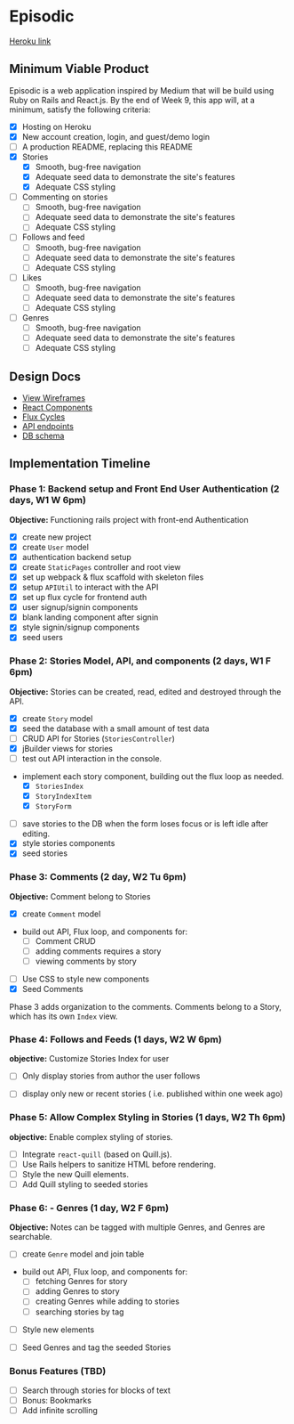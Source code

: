 # Episodic

[Heroku link][heroku]

[heroku]: http://aa-episodic.herokuapp.com

## Minimum Viable Product

Episodic is a web application inspired by Medium that will be build using Ruby on Rails and React.js.  By the end of Week 9, this app will, at a minimum, satisfy the following criteria:

- [x] Hosting on Heroku
- [x] New account creation, login, and guest/demo login
- [ ] A production README, replacing this README
- [x] Stories
  - [x] Smooth, bug-free navigation
  - [x] Adequate seed data to demonstrate the site's features
  - [x] Adequate CSS styling
- [ ] Commenting on stories
  - [ ] Smooth, bug-free navigation
  - [ ] Adequate seed data to demonstrate the site's features
  - [ ] Adequate CSS styling
- [ ] Follows and feed
  - [ ] Smooth, bug-free navigation
  - [ ] Adequate seed data to demonstrate the site's features
  - [ ] Adequate CSS styling
- [ ] Likes
  - [ ] Smooth, bug-free navigation
  - [ ] Adequate seed data to demonstrate the site's features
  - [ ] Adequate CSS styling
- [ ] Genres
  - [ ] Smooth, bug-free navigation
  - [ ] Adequate seed data to demonstrate the site's features
  - [ ] Adequate CSS styling

## Design Docs
* [View Wireframes][views]
* [React Components][components]
* [Flux Cycles][flux-cycles]
* [API endpoints][api-endpoints]
* [DB schema][schema]

[views]: docs/views.md
[components]: docs/components.md
[flux-cycles]: docs/flux-cycles.md
[api-endpoints]: docs/api-endpoints.md
[schema]: docs/schema.md

## Implementation Timeline

### Phase 1: Backend setup and Front End User Authentication (2 days, W1 W 6pm)

**Objective:** Functioning rails project with front-end Authentication

- [x] create new project
- [x] create `User` model
- [x] authentication backend setup
- [x] create `StaticPages` controller and root view
- [x] set up webpack & flux scaffold with skeleton files
- [x] setup `APIUtil` to interact with the API
- [x] set up flux cycle for frontend auth
- [x] user signup/signin components
- [x] blank landing component after signin
- [x] style signin/signup components
- [x] seed users

### Phase 2: Stories Model, API, and components (2 days, W1 F 6pm)

**Objective:** Stories can be created, read, edited and destroyed through
the API.

- [x] create `Story` model
- [x] seed the database with a small amount of test data
- [ ] CRUD API for Stories (`StoriesController`)
- [x] jBuilder views for stories
- [ ] test out API interaction in the console.
- implement each story component, building out the flux loop as needed.
  - [x] `StoriesIndex`
  - [x] `StoryIndexItem`
  - [x] `StoryForm`
- [ ] save stories to the DB when the form loses focus or is left idle after editing.
- [x] style stories components
- [x] seed stories

### Phase 3: Comments (2 day, W2 Tu 6pm)

**Objective:** Comment belong to Stories

- [x] create `Comment` model
- build out API, Flux loop, and components for:
  - [ ] Comment CRUD
  - [ ] adding comments requires a story
  - [ ] viewing comments by story
- [ ] Use CSS to style new components
- [x] Seed Comments

Phase 3 adds organization to the comments. Comments belong to a Story,
which has its own `Index` view.

### Phase 4: Follows and Feeds (1 days, W2 W 6pm)
**objective:** Customize Stories Index for user

- [ ] Only display stories from author the user follows
- [ ] display only new or recent stories ( i.e. published within one week ago)


### Phase 5: Allow Complex Styling in Stories (1 days, W2 Th 6pm)

**objective:** Enable complex styling of stories.

- [ ] Integrate `react-quill` (based on Quill.js).
- [ ] Use Rails helpers to sanitize HTML before rendering.
- [ ] Style the new Quill elements.
- [ ] Add Quill styling to seeded stories

### Phase 6: - Genres (1 day, W2 F 6pm)

**Objective:** Notes can be tagged with multiple Genres, and Genres are searchable.

- [ ] create `Genre` model and join table
- build out API, Flux loop, and components for:
  - [ ] fetching Genres for story
  - [ ] adding Genres to story
  - [ ] creating Genres while adding to stories
  - [ ] searching stories by tag
- [ ] Style new elements
- [ ] Seed Genres and tag the seeded Stories



### Bonus Features (TBD)
- [ ] Search through stories for blocks of text
- [ ] Bonus: Bookmarks
- [ ] Add infinite scrolling

[phase-one]: docs/phases/phase1.md
[phase-two]: docs/phases/phase2.md
[phase-three]: docs/phases/phase3.md
[phase-four]: docs/phases/phase4.md
[phase-five]: docs/phases/phase5.md

